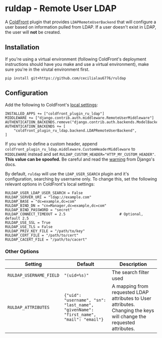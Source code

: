 # ruldap - Remote User LDAP

A [ColdFront](https://coldfront.readthedocs.io/en/latest/) plugin that provides `LDAPRemoteUserBackend` that will configure a user based on information pulled from LDAP. If a user doesn't exist in LDAP, the user will **not** be created.

## Installation
If you're using a virtual environment (following ColdFront's deployment instructions should have you make and use a virtual environment), make sure you're in the virutal environment first.

`pip install git+https://github.com/cecilialau6776/ruldap`

## Configuration
Add the following to ColdFront's [local settings](https://coldfront.readthedocs.io/en/latest/config/#configuration-files):

```
INSTALLED_APPS += ["coldfront_plugin_ru_ldap"]
MIDDLEWARE += ["django.contrib.auth.middleware.RemoteUserMiddleware"]
AUTHENTICATION_BACKENDS.remove("django.contrib.auth.backends.ModelBackend")
AUTHENTICATION_BACKENDS += [
    "coldfront_plugin_ru_ldap.backend.LDAPRemoteUserBackend",
]
```
If you wish to define a custom header, append `coldfront_plugin_ru_ldap.middleware.CustomHeaderMiddleware` to `MIDDLEWARE` instead and set `RULDAP_CUSTOM_HEADER="HTTP_MY_CUSTOM_HEADER"`. **This value can be spoofed.** Be careful and read the [warning](https://docs.djangoproject.com/en/4.2/howto/auth-remote-user/#configuration) from Django's docs. 

By default, `ruldap` will use the `LDAP_USER_SEARCH` plugin and it's configuration, searching by username only. To change this, set the following relevant options in ColdFront's local settings:
```
RULDAP_USER_LDAP_USER_SEARCH = False
RULDAP_SERVER_URI = "ldap://example.com"
RULDAP_BASE = "dc=example,dc=com"
RULDAP_BIND_DN = "cn=Manager,dc=example,dc=com"
RULDAP_BIND_PASSWORD = "secret"
RULDAP_CONNECT_TIMEOUT = 2.5                         # Optional, default 2.5
RULDAP_USE_SSL = True
RULDAP_USE_TLS = False
RULDAP_PRIV_KEY_FILE = "/path/to/key"
RULDAP_CERT_FILE = "/path/to/cert"
RULDAP_CACERT_FILE = "/path/to/cacert"
```


### Other Options
| Setting                 | Default                              | Description              |
| ----------------------- | ------------------------------------ | ------------------------ |
| `RULDAP_USERNAME_FIELD` | `"(uid=%s)"`                         | The search filter used   |
| `RULDAP_ATTRIBUTES`     | `{"uid": "username", "sn": "last_name", "givenName": "first_name", "mail": "email"}` | A mapping from requested LDAP attributes to User attributes. Changing the keys will change the requested attributes. |
